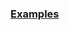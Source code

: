 
### [Examples](https://github.com/Mircea-MMXXI/azapy/blob/main/scripts/portfolios/Port_GINI_examples.py)
